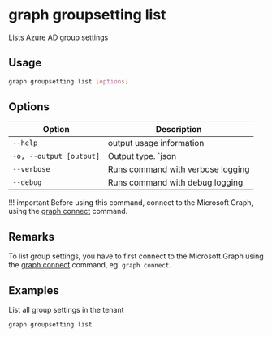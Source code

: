 # graph groupsetting list

Lists Azure AD group settings

## Usage

```sh
graph groupsetting list [options]
```

## Options

Option|Description
------|-----------
`--help`|output usage information
`-o, --output [output]`|Output type. `json|text`. Default `text`
`--verbose`|Runs command with verbose logging
`--debug`|Runs command with debug logging

!!! important
    Before using this command, connect to the Microsoft Graph, using the [graph connect](../connect.md) command.

## Remarks

To list group settings, you have to first connect to the Microsoft Graph using the [graph connect](../connect.md) command, eg. `graph connect`.

## Examples

List all group settings in the tenant

```sh
graph groupsetting list
```